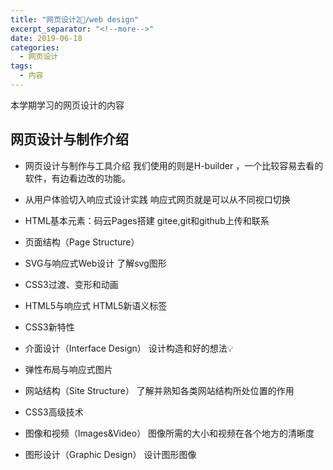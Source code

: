 ```yaml
---
title: "网页设计2⃣️/web design"
excerpt_separator: "<!--more-->"
date: 2019-06-18
categories:
  - 网页设计
tags:
  - 内容
---
```


本学期学习的网页设计的内容

<!--more-->

## 网页设计与制作介绍

* 网页设计与制作与工具介绍 
我们使用的则是H-builder ，一个比较容易去看的软件，有边看边改的功能。

* 从用户体验切入响应式设计实践
响应式网页就是可以从不同视口切换

* HTML基本元素：码云Pages搭建 
gitee,git和github上传和联系

* 页面结构（Page Structure）
           
* SVG与响应式Web设计 
了解svg图形                 
* CSS3过渡、变形和动画  

* HTML5与响应式 
HTML5新语义标签                                        
* CSS3新特性 

* 介面设计（Interface Design）
设计构造和好的想法💡  

* 弹性布局与响应式图片 

*  网站结构（Site Structure） 
了解并熟知各类网站结构所处位置的作用

* CSS3高级技术  

* 图像和视频（Images&Video）
图像所需的大小和视频在各个地方的清晰度

* 图形设计（Graphic Design）
设计图形图像